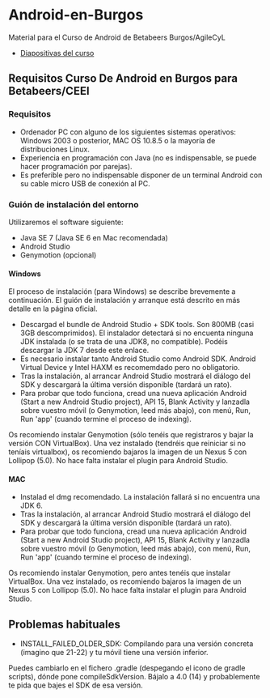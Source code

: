 # Android-en-Burgos
Material para el Curso de Android de Betabeers Burgos/AgileCyL

* [Diapositivas del curso](kcy.me/23e0b)

## Requisitos Curso De Android en Burgos para Betabeers/CEEI

### Requisitos

  * Ordenador PC con alguno de los siguientes sistemas operativos: Windows 2003 o posterior, MAC OS 10.8.5 o la mayoría de distribuciones Linux.
  * Experiencia en programación con Java (no es indispensable, se puede hacer programación por parejas).
  * Es preferible pero no indispensable disponer de un terminal Android con su cable micro USB de conexión al PC.

### Guión de instalación del entorno

  Utilizaremos el software siguiente:
  * Java SE 7 (Java SE 6 en Mac recomendada)
  * Android Studio
  * Genymotion (opcional)
  
#### Windows

El proceso de instalación (para Windows) se describe brevemente a continuación. El guión de instalación y arranque está descrito en más detalle en la página oficial.
  
* Descargad el bundle de Android Studio + SDK tools. Son 800MB (casi 3GB descomprimidos). El instalador detectará si no encuenta ninguna JDK instalada (o se trata de una JDK8, no compatible). Podéis descargar la JDK 7 desde este enlace.
* Es necesario instalar tanto Android Studio como Android SDK. Android Virtual Device y Intel HAXM es recomemdado pero no obligatorio.
* Tras la instalación, al arrancar Android Studio mostrará el diálogo del SDK y descargará la última versión disponible (tardará un rato).
* Para probar que todo funciona, cread una nueva aplicación Android (Start a new Android Studio project), API 15, Blank Activity y lanzadla sobre vuestro móvil (o Genymotion, leed más abajo), con menú, Run, Run 'app' (cuando termine el proceso de indexing).

Os recomiendo instalar Genymotion (sólo tenéis que registraros y bajar la versión CON VirtualBox). Una vez instalado (tendréis que reiniciar si no teníais virtualbox), os recomiendo bajaros la imagen de un Nexus 5 con Lollipop (5.0). No hace falta instalar el plugin para Android Studio.
  
#### MAC

* Instalad el dmg recomendado. La instalación fallará si no encuentra una JDK 6.
* Tras la instalación, al arrancar Android Studio mostrará el diálogo del SDK y descargará la última versión disponible (tardará un rato).
* Para probar que todo funciona, cread una nueva aplicación Android (Start a new Android Studio project), API 15, Blank Activity y lanzadla sobre vuestro móvil (o Genymotion, leed más abajo), con menú, Run, Run 'app' (cuando termine el proceso de indexing).
  
Os recomiendo instalar Genymotion, pero antes tenéis que instalar VirtualBox. Una vez instalado, os recomiendo bajaros la imagen de un Nexus 5 con Lollipop (5.0). No hace falta instalar el plugin para Android Studio.

## Problemas habituales

* INSTALL_FAILED_OLDER_SDK:
 Compilando para una versión concreta (imagino que 21-22) y tu móvil tiene una versión inferior.
 
 Puedes cambiarlo en el fichero .gradle (despegando el icono de gradle scripts), dónde pone compileSdkVersion. Bájalo a 4.0 (14) y probablemente te pida que bajes el SDK de esa versión. 
